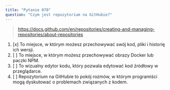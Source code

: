 ```yaml
---
title: "Pytanie 070"
question: "Czym jest repozytorium na GitHubie?"
---
```



> https://docs.github.com/en/repositories/creating-and-managing-repositories/about-repositories
1. [x] To miejsce, w którym możesz przechowywać swój kod, pliki i historię ich wersji.
1. [ ] To miejsce, w którym możesz przechowywać obrazy Docker lub paczki NPM.
1. [ ] To wizualny edytor kodu, który pozwala edytować kod źródłowy w przeglądarce.
1. [ ] Repozytorium na GitHubie to pokój rozmów, w którym programiści mogą dyskutować o problemach związanych z kodem.
